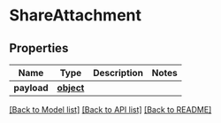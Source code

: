 # ShareAttachment

## Properties
Name | Type | Description | Notes
------------ | ------------- | ------------- | -------------
**payload** | [**object**](.md) |  | 

[[Back to Model list]](../README.md#documentation-for-models) [[Back to API list]](../README.md#documentation-for-api-endpoints) [[Back to README]](../README.md)


